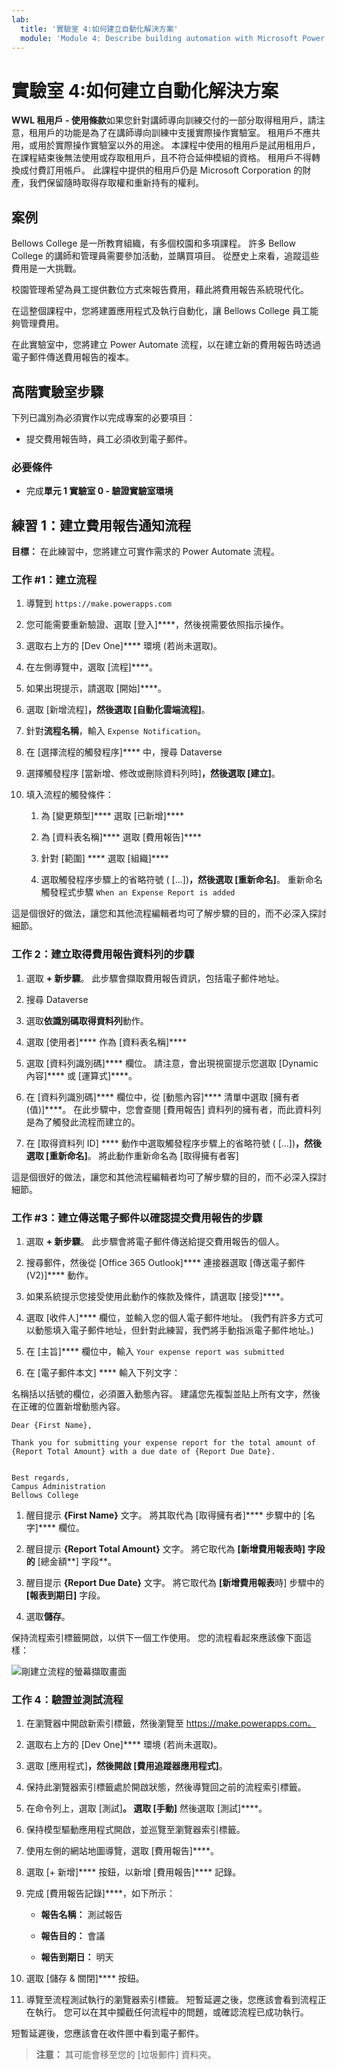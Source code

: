 ```yaml
---
lab:
  title: '實驗室 4:如何建立自動化解決方案'
  module: 'Module 4: Describe building automation with Microsoft Power Automate'
---
```


# 實驗室 4:如何建立自動化解決方案

**WWL 租用戶 - 使用條款**如果您針對講師導向訓練交付的一部分取得租用戶，請注意，租用戶的功能是為了在講師導向訓練中支援實際操作實驗室。 租用戶不應共用，或用於實際操作實驗室以外的用途。 本課程中使用的租用戶是試用租用戶，在課程結束後無法使用或存取租用戶，且不符合延伸模組的資格。 租用戶不得轉換成付費訂用帳戶。 此課程中提供的租用戶仍是 Microsoft Corporation 的財產，我們保留隨時取得存取權和重新持有的權利。 

## 案例

Bellows College 是一所教育組織，有多個校園和多項課程。 許多 Bellow College 的講師和管理員需要參加活動，並購買項目。 從歷史上來看，追蹤這些費用是一大挑戰。 

校園管理希望為員工提供數位方式來報告費用，藉此將費用報告系統現代化。 

在這整個課程中，您將建置應用程式及執行自動化，讓 Bellows College 員工能夠管理費用。 

在此實驗室中，您將建立 Power Automate 流程，以在建立新的費用報告時透過電子郵件傳送費用報告的複本。

## 高階實驗室步驟

下列已識別為必須實作以完成專案的必要項目：

- 提交費用報告時，員工必須收到電子郵件。 

### 必要條件

- 完成**單元 1 實驗室 0 - 驗證實驗室環境**

## 練習 1：建立費用報告通知流程

**目標：** 在此練習中，您將建立可實作需求的 Power Automate 流程。 

### 工作 #1：建立流程

1. 導覽到 `https://make.powerapps.com`

1. 您可能需要重新驗證、選取 [登入]****，然後視需要依照指示操作。

1. 選取右上方的 [Dev One]**** 環境 (若尚未選取)。

1. 在左側導覽中，選取 [流程]****。

1. 如果出現提示，請選取 [開始]****。

1. 選取 [新增流程]****，然後選取 [自動化雲端流程]****。

1. 針對**流程名稱**，輸入 `Expense Notification`。

1. 在 [選擇流程的觸發程序]**** 中，搜尋 Dataverse

1. 選擇觸發程序 [當新增、修改或刪除資料列時]****，然後選取 [建立]****。

1. 填入流程的觸發條件：

    1. 為 [變更類型]**** 選取 [已新增]****
    
    1. 為 [資料表名稱]**** 選取 [費用報告]****

    1. 針對 [範圍] **** 選取 [組織]****

    1. 選取觸發程序步驟上的省略符號 ( [...])****，然後選取 [重新命名]****。 重新命名觸發程式步驟 `When an Expense Report is added` 

這是個很好的做法，讓您和其他流程編輯者均可了解步驟的目的，而不必深入探討細節。

### 工作 2：建立取得費用報告資料列的步驟

1. 選取 **+ 新步驟**。 此步驟會擷取費用報告資訊，包括電子郵件地址。

1. 搜尋 Dataverse

1. 選取**依識別碼取得資料列**動作。

1. 選取 [使用者]**** 作為 [資料表名稱]****

1. 選取 [資料列識別碼]**** 欄位。 請注意，會出現視窗提示您選取 [Dynamic 內容]**** 或 [運算式]****。

1. 在 [資料列識別碼]**** 欄位中，從 [動態內容]**** 清單中選取 [擁有者 (值)]****。 在此步驟中，您會查閱 [費用報告] 資料列的擁有者，而此資料列是為了觸發此流程而建立的。 

1. 在 [取得資料列 ID] **** 動作中選取觸發程序步驟上的省略符號 ( [...])****，然後選取 [重新命名]****。 將此動作重新命名為 [取得擁有者客]

這是個很好的做法，讓您和其他流程編輯者均可了解步驟的目的，而不必深入探討細節。

### 工作 #3：建立傳送電子郵件以確認提交費用報告的步驟

1. 選取 **+ 新步驟**。 此步驟會將電子郵件傳送給提交費用報告的個人。

1. 搜尋郵件，然後從 [Office 365 Outlook]**** 連接器選取 [傳送電子郵件 (V2)]**** 動作。

1. 如果系統提示您接受使用此動作的條款及條件，請選取 [接受]****。

1. 選取 [收件人]**** 欄位，並輸入您的個人電子郵件地址。 (我們有許多方式可以動態填入電子郵件地址，但針對此練習，我們將手動指派電子郵件地址。)  

1. 在 [主旨]**** 欄位中，輸入 `Your expense report was submitted`

1. 在 [電子郵件本文] **** 輸入下列文字：

名稱括以括號的欄位，必須置入動態內容。 建議您先複製並貼上所有文字，然後在正確的位置新增動態內容。

    Dear {First Name},
    
    Thank you for submitting your expense report for the total amount of {Report Total Amount} with a due date of {Report Due Date}.
    
     
    Best regards,
    Campus Administration
    Bellows College

1. 醒目提示 **{First Name}** 文字。 將其取代為 [取得擁有者]**** 步驟中的 [名字]**** 欄位。

1. 醒目提示 **{Report Total Amount}** 文字。 將它取代為 **[新增費用報表時] 字段的** [總金額**] 字段**。

1. 醒目提示 **{Report Due Date}** 文字。 將它取代為 **[新增費用報表**時] 步驟中的 **[報表到期日]** 字段。

1. 選取**儲存**。

保持流程索引標籤開啟，以供下一個工作使用。 您的流程看起來應該像下面這樣：

![剛建立流程的螢幕擷取畫面](media/lab-4-create-an-automated-solution-01.png)

### 工作 4：驗證並測試流程

1. 在瀏覽器中開啟新索引標籤，然後瀏覽至 https://make.powerapps.com。

1. 選取右上方的 [Dev One]**** 環境 (若尚未選取)。

1. 選取 [應用程式]****，然後開啟 [費用追蹤器應用程式]****。

1. 保持此瀏覽器索引標籤處於開啟狀態，然後導覽回之前的流程索引標籤。

1. 在命令列上，選取 [測試]****。 選取 [手動]**** 然後選取 [測試]****。

1. 保持模型驅動應用程式開啟，並巡覽至瀏覽器索引標籤。

1. 使用左側的網站地圖導覽，選取 [費用報告]****。

1. 選取 [+ 新增]**** 按鈕，以新增 [費用報告]**** 記錄。

1. 完成 [費用報告記錄]****，如下所示：

    - **報告名稱：** 測試報告

    - **報告目的：** 會議

    - **報告到期日：** 明天

1. 選取 [儲存 &amp; 關閉]**** 按鈕。

1. 導覽至流程測試執行的瀏覽器索引標籤。 短暫延遲之後，您應該會看到流程正在執行。 您可以在其中攔截任何流程中的問題，或確認流程已成功執行。

短暫延遲後，您應該會在收件匣中看到電子郵件。 

>**注意：** 其可能會移至您的 [垃圾郵件] 資料夾。
